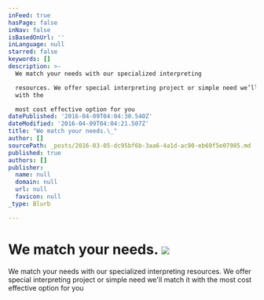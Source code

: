 ```yaml
---
inFeed: true
hasPage: false
inNav: false
isBasedOnUrl: ''
inLanguage: null
starred: false
keywords: []
description: >-
  We match your needs with our specialized interpreting

  resources. We offer special interpreting project or simple need we’ll match it
  with the

  most cost effective option for you
datePublished: '2016-04-09T04:04:30.540Z'
dateModified: '2016-04-09T04:04:21.507Z'
title: "We match your needs.\_"
author: []
sourcePath: _posts/2016-03-05-dc95bf6b-3aa6-4a1d-ac90-eb69f5e07985.md
published: true
authors: []
publisher:
  name: null
  domain: null
  url: null
  favicon: null
_type: Blurb

---
```

# We match your needs. ![](https://the-grid-user-content.s3-us-west-2.amazonaws.com/18d28e2a-fde5-4a64-9d30-c9878ceffda8.jpg)

We match your needs with our specialized interpreting
resources. We offer special interpreting project or simple need we'll match it with the
most cost effective option for you